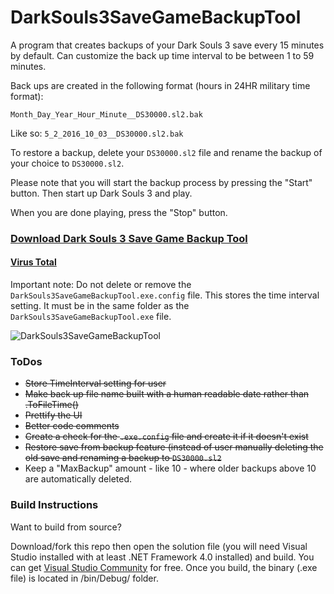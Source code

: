 # DarkSouls3SaveGameBackupTool

A program that creates backups of your Dark Souls 3 save every 15 minutes by default. Can customize the back up time interval to be between 1 to 59 minutes.

Back ups are created in the following format (hours in 24HR military time format):

`Month_Day_Year_Hour_Minute__DS30000.sl2.bak`

Like so: `5_2_2016_10_03__DS30000.sl2.bak`

To restore a backup, delete your `DS30000.sl2` file and rename the backup of your choice to `DS30000.sl2`.

Please note that you will start the backup process by pressing the "Start" button. Then start up Dark Souls 3 and play.

When you are done playing, press the "Stop" button.

### [Download Dark Souls 3 Save Game Backup Tool](http://www.nexusmods.com/darksouls3/mods/16?)

#### [Virus Total](https://www.virustotal.com/en/file/7cd31e90694bbe896272e5c81eca0762cb5f860ad926077c3673ba2e3a4a2253/analysis/1462494364/)

Important note: Do not delete or remove the `DarkSouls3SaveGameBackupTool.exe.config` file. This stores the time interval setting. It must be in the same folder as the `DarkSouls3SaveGameBackupTool.exe` file.

![DarkSouls3SaveGameBackupTool](https://github.com/insane0hflex/DarkSouls3SaveGameBackupTool/blob/master/Images/example.png)

### ToDos
- ~~Store TimeInterval setting for user~~
- ~~Make back up file name built with a human readable date rather than .ToFileTime()~~
- ~~Prettify the UI~~
- ~~Better code comments~~
- ~~Create a check for the `.exe.config` file and create it if it doesn't exist~~
- ~~Restore save from backup feature (instead of user manually deleting the old save and renaming a backup to `DS30000.sl2`~~
- Keep a "MaxBackup" amount - like 10 - where older backups above 10 are automatically deleted.


### Build Instructions

Want to build from source?

Download/fork this repo then open the solution file (you will need Visual Studio installed with at least .NET Framework 4.0 installed) and build. You can get [Visual Studio Community](https://www.visualstudio.com/en-us/visual-studio-homepage-vs.aspx) for free. Once you build, the binary (.exe file) is located in /bin/Debug/ folder.


